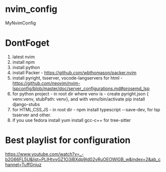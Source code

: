 # nvim_config
MyNvimConfig

# DontFoget
1. latest nvim
2. install npm
3. install python
4. install Packer - https://github.com/wbthomason/packer.nvim
5. install pyright, tsserver, vscode-langservers for html - https://github.com/neovim/nvim-lspconfig/blob/master/doc/server_configurations.md#prosemd_lsp
6. for python project - in root dir where venv is - create pyright.json { venv:venv, stubPath: venv}, and with venv/bin/activate pip install django-stubs
7. for HTML,CSS,JS - in root dir -  npm install typescript --save-dev, for lsp tsserver and other.
8. if you use fedora install yum install gcc-c++ for tree-sitter 


# Best playlist for configuration
https://www.youtube.com/watch?v=_-b2G66FL5U&list=PLIHtvvGZ1O3jBXdp9Id02vRuOEOWIGB_w&index=2&ab_channel=TuffGniuz
